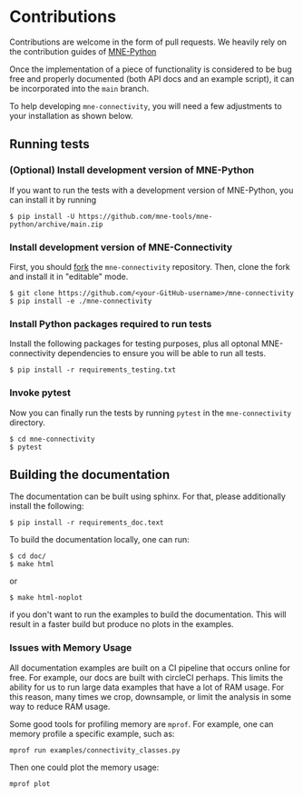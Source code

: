 # Contributions

Contributions are welcome in the form of pull requests. We heavily rely on the
contribution guides of [MNE-Python](https://mne.tools/stable/install/contributing.html)

Once the implementation of a piece of functionality is considered to be bug
free and properly documented (both API docs and an example script),
it can be incorporated into the `main` branch.

To help developing `mne-connectivity`, you will need a few adjustments to your
installation as shown below.

## Running tests

### (Optional) Install development version of MNE-Python
If you want to run the tests with a development version of MNE-Python,
you can install it by running

    $ pip install -U https://github.com/mne-tools/mne-python/archive/main.zip

### Install development version of MNE-Connectivity
First, you should [fork](https://help.github.com/en/github/getting-started-with-github/fork-a-repo) the `mne-connectivity` repository. Then, clone the fork and install it in
"editable" mode.

    $ git clone https://github.com/<your-GitHub-username>/mne-connectivity
    $ pip install -e ./mne-connectivity


### Install Python packages required to run tests
Install the following packages for testing purposes, plus all optonal MNE-connectivity
dependencies to ensure you will be able to run all tests.

    $ pip install -r requirements_testing.txt

### Invoke pytest
Now you can finally run the tests by running `pytest` in the
`mne-connectivity` directory.

    $ cd mne-connectivity
    $ pytest

## Building the documentation

The documentation can be built using sphinx. For that, please additionally
install the following:

    $ pip install -r requirements_doc.text

To build the documentation locally, one can run:

    $ cd doc/
    $ make html

or

    $ make html-noplot

if you don't want to run the examples to build the documentation. This will result in a faster build but produce no plots in the examples.

### Issues with Memory Usage

All documentation examples are built on a CI pipeline that occurs online for free. For example, our docs are built with circleCI perhaps. This limits the ability for us to run large data examples that have a lot of RAM usage. For this reason, many times we crop, downsample, or limit the analysis in some way to reduce RAM usage.

Some good tools for profiling memory are ``mprof``. For example, one can memory profile a specific example, such as:

    mprof run examples/connectivity_classes.py

Then one could plot the memory usage:

    mprof plot